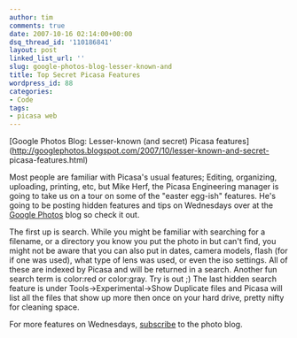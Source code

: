 ```yaml
---
author: tim
comments: true
date: 2007-10-16 02:14:00+00:00
dsq_thread_id: '110186841'
layout: post
linked_list_url: ''
slug: google-photos-blog-lesser-known-and
title: Top Secret Picasa Features
wordpress_id: 88
categories:
- Code
tags:
- picasa web
---
```


[Google Photos Blog: Lesser-known (and secret) Picasa
features](http://googlephotos.blogspot.com/2007/10/lesser-known-and-secret-
picasa-features.html)  
  
Most people are familiar with Picasa's usual features; Editing, organizing,
uploading, printing, etc, but Mike Herf, the Picasa Engineering manager is
going to take us on a tour on some of the "easter egg-ish" features. He's
going to be posting hidden features and tips on Wednesdays over at the [Google
Photos](http://googlephotos.blogspot.com) blog so check it out.  
  
The first up is search. While you might be familiar with searching for a
filename, or a directory you know you put the photo in but can't find, you
might not be aware that you can also put in dates, camera models, flash (for
if one was used), what type of lens was used, or even the iso settings. All of
these are indexed by Picasa and will be returned in a search. Another fun
search term is color:red or color:gray. Try is out ;) The last hidden search
feature is under Tools->Experimental->Show Duplicate files and Picasa will
list all the files that show up more then once on your hard drive, pretty
nifty for cleaning space.  
  
For more features on Wednesdays,
[subscribe](http://feeds.feedburner.com/GooglePicasaBlog) to the photo blog.

